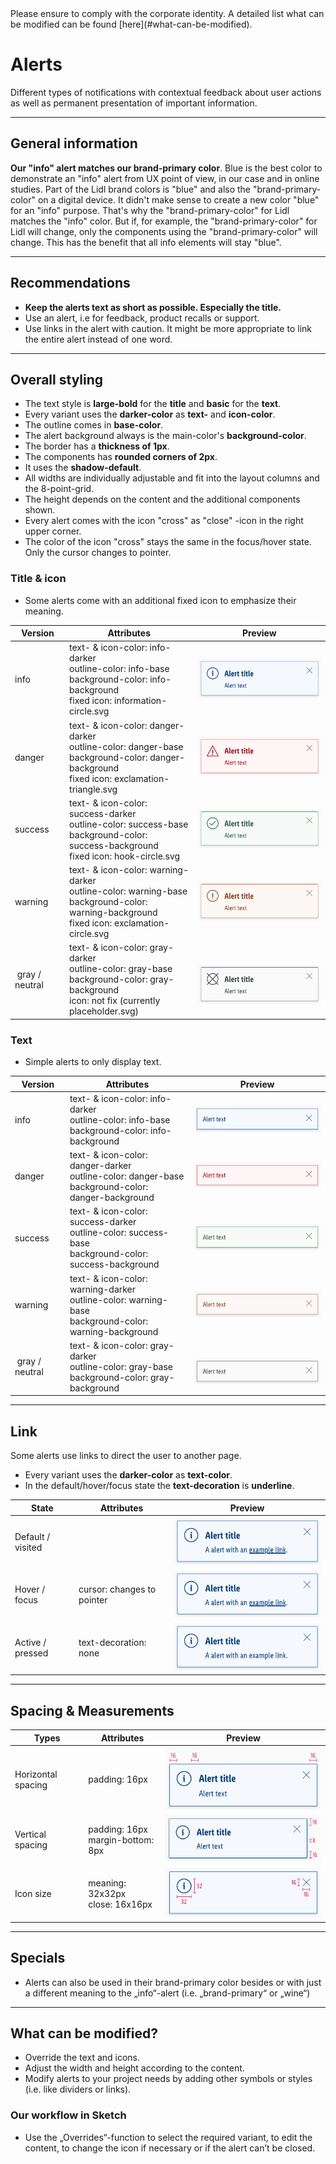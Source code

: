 <AlertInfo alertHeadline="Modifiable">
Please ensure to comply with the corporate identity. A detailed list what can be modified can be found [here](#what-can-be-modified).
</AlertInfo>

# Alerts

Different types of notifications with contextual feedback about user actions as well as permanent presentation of important information.

---

## General information

**Our "info" alert matches our brand-primary color**. Blue is the best color to demonstrate an "info" alert from UX point of view, in our case and in online studies. Part of the Lidl brand colors is "blue" and also the "brand-primary-color" on a digital device. It didn't make sense to create a new color "blue" for an "info" purpose. That's why the "brand-primary-color" for Lidl matches the "info" color. But if, for example, the "brand-primary-color" for Lidl will change, only the components using the "brand-primary-color" will change. This has the benefit that all info elements will stay "blue".

---

## Recommendations

- **Keep the alerts text as short as possible. Especially the title.**
- Use an alert, i.e for feedback, product recalls or support.
- Use links in the alert with caution. It might be more appropriate to link the entire alert instead of one word.

---

## Overall styling

- The text style is **large-bold** for the **title** and **basic** for the **text**.
- Every variant uses the **darker-color** as **text-** and **icon-color**.
- The outline comes in **base-color**.
- The alert background always is the main-color's **background-color**.
- The border has a **thickness of 1px**.
- The components has **rounded corners of 2px**.
- It uses the **shadow-default**.
- All widths are individually adjustable and fit into the layout columns and the 8-point-grid.
- The height depends on the content and the additional components shown.
- Every alert comes with the icon "cross" as "close" -icon in the right upper corner.
- The color of the icon "cross" stays the same in the focus/hover state. Only the cursor changes to pointer.

### Title & icon

- Some alerts come with an additional fixed icon to emphasize their meaning.

| Version | Attributes | Preview |
|---|---|---|
| info | text- & icon-color: info-darker<br>outline-color: info-base<br>background-color: info-background<br>fixed icon: information-circle.svg | ![info](assets/with-title/info@1x.png) |
| danger | text- & icon-color: danger-darker<br>outline-color: danger-base<br>background-color: danger-background<br>fixed icon: exclamation-triangle.svg | ![danger](assets/with-title/danger@1x.png) |
| success | text- & icon-color: success-darker<br>outline-color: success-base<br>background-color: success-background<br>fixed icon: hook-circle.svg | ![success](assets/with-title/success@1x.png) |
| warning | text- & icon-color: warning-darker<br>outline-color: warning-base<br>background-color: warning-background<br>fixed icon: exclamation-circle.svg | ![warning](assets/with-title/warning@1x.png) |
| gray / neutral | text- & icon-color: gray-darker<br>outline-color: gray-base<br>background-color: gray-background<br>icon: not fix (currently placeholder.svg) | ![gray-neutral](assets/with-title/gray-neutral@1x.png) |

### Text

- Simple alerts to only display text.

| Version | Attributes | Preview |
|---|---|---|
| info | text- & icon-color: info-darker<br>outline-color: info-base<br>background-color: info-background | ![info](assets/text/info@1x.png) |
| danger | text- & icon-color: danger-darker<br>outline-color: danger-base<br>background-color: danger-background | ![danger](assets/text/danger@1x.png) |
| success | text- & icon-color: success-darker<br>outline-color: success-base<br>background-color: success-background | ![success](assets/text/success@1x.png) |
| warning | text- & icon-color: warning-darker<br>outline-color: warning-base<br>background-color: warning-background | ![warning](assets/text/warning@1x.png) |
| gray / neutral | text- & icon-color: gray-darker<br>outline-color: gray-base<br>background-color: gray-background | ![gray-neutral](assets/text/gray-neutral@1x.png) |

---

## Link

Some alerts use links to direct the user to another page.

- Every variant uses the **darker-color** as **text-color**.
- In the default/hover/focus state the **text-decoration** is **underline**.

| State | Attributes | Preview |
|---|---|---|
| Default / visited |  | ![alert link default](assets/link/default-hover-info@1x.png) |
| Hover / focus | cursor: changes to pointer  | ![alert link hover](assets/link/default-hover-info@1x.png) |
| Active / pressed | text-decoration: none | ![alert link active](assets/link/active-pressed-info@1x.png) |

---

## Spacing & Measurements

| Types | Attributes | Preview |
|---|---|---|
| Horizontal spacing | padding: 16px | ![Horizontal spacing](assets/measurements/horizontal-spacing@1x.png) |
| Vertical spacing | padding: 16px<br>margin-bottom: 8px | ![Vertical spacing](assets/measurements/vertical-spacing@1x.png) |
| Icon size | meaning: 32x32px<br>close: 16x16px | ![Icon size](assets/measurements/icon-size@1x.png) |

---

## Specials

- Alerts can also be used in their brand-primary color besides or with just a different meaning to the „info“-alert (i.e. „brand-primary“ or „wine“)

---

## What can be modified?

- Override the text and icons.
- Adjust the width and height according to the content.
- Modify alerts to your project needs by adding other symbols or styles (i.e. like dividers or links).

### Our workflow in Sketch

- Use the „Overrides“-function to select the required variant, to edit the content, to change the icon if necessary or if the alert can’t be closed.

